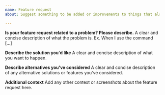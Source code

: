 ```yaml
---
name: Feature request
about: Suggest something to be added or improvements to things that already exist.

---
```


**Is your feature request related to a problem? Please describe.**
A clear and concise description of what the problem is. Ex. When I use the command [...]

**Describe the solution you'd like**
A clear and concise description of what you want to happen.

**Describe alternatives you've considered**
A clear and concise description of any alternative solutions or features you've considered.

**Additional context**
Add any other context or screenshots about the feature request here.
